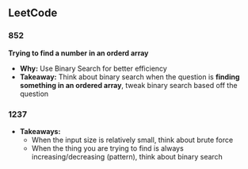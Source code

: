 ## LeetCode
### 852
**Trying to find a number in an orderd array**
* **Why:** Use Binary Search for better efficiency
* **Takeaway:** Think about binary search when the question is **finding something in an ordered array**, tweak binary search based off the question

### 1237
* **Takeaways:** 
  * When the input size is relatively small, think about brute force
  * When the thing you are trying to find is always increasing/decreasing (pattern), think about binary search
